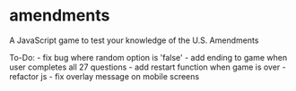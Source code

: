 # amendments
A JavaScript game to test your knowledge of the U.S. Amendments


To-Do:
	- fix bug where random option is 'false'
	- add ending to game when user completes all 27 questions
	- add restart function when game is over
	- refactor js
	- fix overlay message on mobile screens